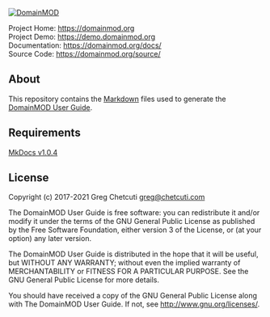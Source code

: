 [![DomainMOD](https://cdn.domainmod.org/images/logo.png)](https://domainmod.org)

Project Home: <https://domainmod.org>  
Project Demo: <https://demo.domainmod.org>  
Documentation: <https://domainmod.org/docs/>  
Source Code: <https://domainmod.org/source/>

About
-----
This repository contains the [Markdown](http://daringfireball.net/projects/markdown/) files used to generate the [DomainMOD User Guide](https://domainmod.org/docs/userguide/).

Requirements
------------
[MkDocs v1.0.4](https://www.mkdocs.org)  

License
-------
Copyright (c) 2017-2021 Greg Chetcuti <greg@chetcuti.com>

The DomainMOD User Guide is free software: you can redistribute it and/or modify it under the terms of the GNU General Public License as published by the Free Software Foundation, either version 3 of the License, or (at your option) any later version.

The DomainMOD User Guide is distributed in the hope that it will be useful, but WITHOUT ANY WARRANTY; without even the implied warranty of MERCHANTABILITY or FITNESS FOR A PARTICULAR PURPOSE. See the GNU General Public License for more details.

You should have received a copy of the GNU General Public License along with The DomainMOD User Guide. If not, see <http://www.gnu.org/licenses/>.
